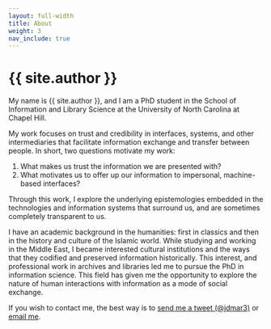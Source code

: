 ```yaml
---
layout: full-width
title: About
weight: 3
nav_include: true
---
```


<h1 class="content-listing-header sans">{{ site.author }}</h1>

My name is {{ site.author }}, and I am a PhD student in the School of Information and Library Science at the University of North Carolina at Chapel Hill. 

My work focuses on trust and credibility in interfaces, systems, and other intermediaries that facilitate information exchange and transfer between people. In short, two questions motivate my work: 

1. What makes us trust the information we are presented with?
2. What motivates us to offer up our information to impersonal, machine-based interfaces?

Through this work, I explore the underlying epistemologies embedded in the technologies and information systems that surround us, and are sometimes completely transparent to us. 

I have an academic background in the humanities: first in classics and then in the history and culture of the Islamic world. 
While studying and working in the Middle East, I became interested cultural institutions and the ways that they codified and preserved information historically. 
This interest, and professional work in archives and libraries led me to pursue the PhD in information science. 
This field has given me the opportunity to explore the nature of human interactions with information as a mode of social exchange. 

If you wish to contact me, the best way is to [send me a tweet (@jdmar3)](http://twitter.com/jdmar3) or [email me](mailto:me@johndmart.in?subject=Hello!).